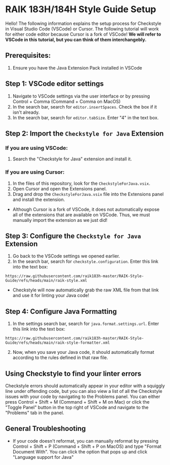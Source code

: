 # RAIK 183H/184H Style Guide Setup

Hello! The following information explains the setup process for Checkstyle in Visual Studio Code (VSCode) or Cursor. The following tutorial will work for either code editor because Cursor is a fork of VSCode! **We will refer to VSCode in this tutorial, but you can think of them interchangebly.**

## Prerequisites:

1. Ensure you have the Java Extension Pack installed in VSCode

## Step 1: VSCode editor settings

1. Navigate to VSCode settings via the user interface or by pressing Control + Comma (Command + Comma on MacOS)
2. In the search bar, search for `editor.insertSpaces`. Check the box if it isn't already.
3. In the search bar, search for `editor.tabSize`. Enter "4" in the text box.

## Step 2: Import the `Checkstyle for Java` Extension

### If you are using VSCode:

1. Search the "Checkstyle for Java" extension and install it.

### If you are using Cursor:

1. In the files of this repository, look for the `CheckstyleForJava.vsix`.
2. Open Cursor and open the Extensions panel.
3. Drag and drop the `CheckstyleForJava.vsix` file into the Extensions panel and install the extension.

- Although Cursor is a fork of VSCode, it does not automatically expose all of the extensions that are available on VSCode. Thus, we must manually import the extension as we just did!

## Step 3: Configure the `Checkstyle for Java` Extension

1. Go back to the VSCode settings we opened earlier.
2. In the search bar, search for `checkstyle.configuration`. Enter this link into the text box:

```
https://raw.githubusercontent.com/raik183h-master/RAIK-Style-Guide/refs/heads/main/raik-style.xml
```

- Checkstyle will now automatically grab the raw XML file from that link and use it for linting your Java code!

## Step 4: Configure Java Formatting

1. In the settings search bar, search for `java.format.settings.url`. Enter this link into the text box:

```
https://raw.githubusercontent.com/raik183h-master/RAIK-Style-Guide/refs/heads/main/raik-style-formatter.xml
```

2. Now, when you save your Java code, it should automatically format according to the rules defined in that raw file.

## Using Checkstyle to find your linter errors

Checkstyle errors should automatically appear in your editor with a squiggly line under offending code, but you can also view a list of all the Checkstyle issues with your code by navigating to the Problems panel. You can either press Control + Shift + M (Command + Shift + M on Mac) or click the "Toggle Panel" button in the top right of VSCode and navigate to the "Problems" tab in the panel.

## General Troubleshooting

- If your code doesn't reformat, you can manually reformat by pressing Control + Shift + P (Command + Shift + P on MacOS) and type "Format Document With". You can click the option that pops up and click "Language support for Java"
